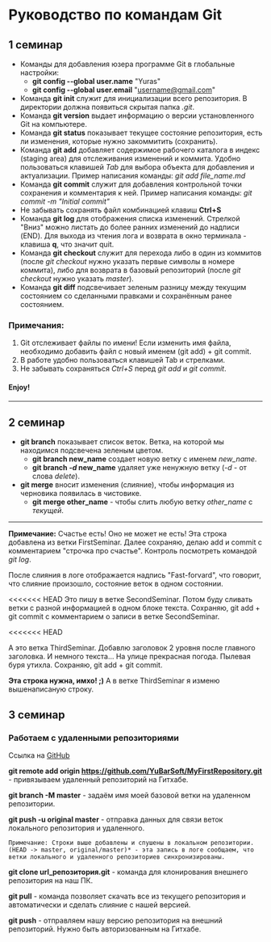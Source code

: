 # Руководство по командам Git

## 1 семинар

* Команды для добавления юзера программе Git в глобальные настройки:
    * **git config --global user.name** "Yuras"
    * **git config --global user.email** "username@gmail.com"
* Команда **git init** служит для инициализации всего репозитория. В директории должна появиться скрытая папка *.git*.
* Команда **git version** выдает информацию о версии установленного Git на компьютере.
* Команда **git status** показывает текущее состояние репозитория, есть ли изменения, которые нужно закоммитить (сохранить).
* Команда **git add** добавляет содержимое рабочего каталога в индекс (staging area) для отслеживания изменений и коммита. Удобно пользоваться клавишей *Tab* для выбора объекта для добавления и актуализации. Пример написания команды: *git add file_name.md*
* Команда **git commit** служит для добавления контрольной точки сохранения и комментария к ней. Пример написания команды: *git commit -m "Initial commit"*
* Не забывать сохранять файл комбинацией клавиш **Ctrl+S** 
* Команда **git log** для отображения списка изменений. Стрелкой "Вниз" можно листать до более ранних изменений до надписи (END). Для выхода из чтения лога и возврата в окно терминала - клавиша **q**, что значит quit.
* Команда **git checkout** служит для перехода либо в один из коммитов (после *git checkout* нужно указать первые символы в номере коммита), либо для возврата в базовый репозиторий (после *git checkout* нужно указать *master*).
* Команда **git diff** подсвечивает зеленым разницу между текущим состоянием со сделанными правками и сохранённым ранее состоянием.

### Примечания:
1. Git отслеживает файлы по имени! Если изменить имя файла, необходимо добавить файл с новый именем (git add) + git commit.
2. В работе удобно пользоваться клавишей Tab и стрелками.
3. Не забывать сохраняться *Ctrl+S* перед *git add* и *git commit*.

#### Enjoy!
----------------------------

## 2 семинар

* **git branch** показывает список веток. Ветка, на которой мы находимся подсвечена зеленым цветом.
    * **git branch new_name** создает новую ветку с именем *new_name*.
    * **git branch *-d* new_name** удаляет уже ненужную ветку (*-d* - от слова *delete*).
* **git merge** вносит изменения (слияние), чтобы информация из черновика появилась в чистовике.
    * **git merge other_name** - чтобы слить любую ветку *other_name* с *текущей*.
-------------------
**Примечание:** Счастье есть! Оно не может не есть! Эта строка добавлена из ветки FirstSeminar.
Далее сохраняю, делаю add и commit c комментарием "строчка про счастье". Контроль посмотреть командой *git log*.

После слияния в логе отображается надпись "Fast-forvard", что говорит, что слияние произошло, состояние веток в одном состоянии.

<<<<<<< HEAD
Это пишу в ветке SecondSeminar. Потом буду сливать ветки с разной информацией в одном блоке текста. Сохраняю, git add + git commit с комментарием о записи в ветке SecondSeminar.

<<<<<<< HEAD

А это ветка ThirdSeminar. Добавлю заголовок 2 уровня после главного заголовка. И немного текста... На улице прекрасная погода. Пылевая буря утихла. Сохраняю, git add + git commit.

**Эта строка нужна, имхо! ;)**
А в ветке ThirdSeminar я изменю вышенаписаную строку.

## 3 семинар

### Работаем с удаленными репозиториями

Ссылка на [GitHub](https://github.com/)

**git remote add origin https://github.com/YuBarSoft/MyFirstRepository.git** - привязываем удаленный репозиторий на Гитхабе.

**git branch -M master** - задаём имя моей базовой ветки на удаленном репозитории.

**git push -u original master** - отправка данных для связи веток локального репозитория и удаленного.

    Примечание: Строки выше добавлены и спушены в локальном репозитории.
    (HEAD -> master, original/master)* - эта запись в логе сообщаем, что ветки локального и удаленного репозиториев синхронизированы.



**git clone url_репозитория.git** - команда для клонирования внешнего репозитория на наш ПК.

**git pull** - команда позволяет скачать все из текущего репозитория и автоматически и сделать слияние с нашей версией.

**git push** - отправляем нашу версию репозитория на внешний
репозиторий. Нужно быть авторизованным на Гитхабе.

